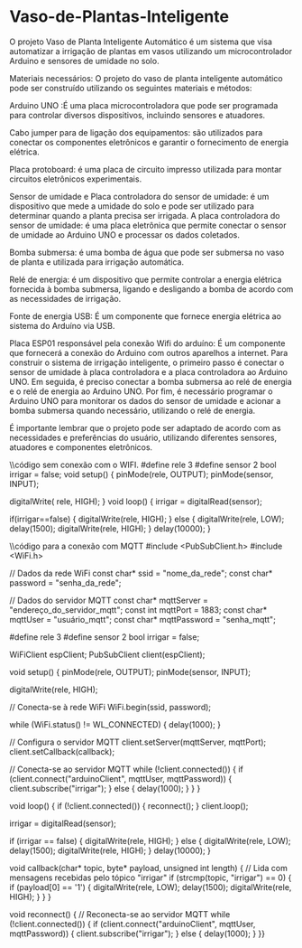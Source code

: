 # Vaso-de-Plantas-Inteligente
O projeto Vaso de Planta Inteligente Automático é um sistema que visa automatizar a irrigação de plantas em vasos utilizando um microcontrolador Arduino e sensores de umidade no solo.

Materiais necessários:
 O projeto do vaso de planta inteligente automático pode ser construído utilizando os seguintes materiais e métodos:
 
Arduino UNO :É uma placa microcontroladora que pode ser programada para controlar diversos dispositivos, incluindo sensores e atuadores.
 
Cabo jumper para de ligação dos equipamentos: são utilizados para conectar os componentes eletrônicos e garantir o fornecimento de energia elétrica.
 
Placa protoboard: é uma placa de circuito impresso utilizada para montar circuitos eletrônicos experimentais.
 
Sensor de umidade e Placa controladora do sensor de umidade: é um dispositivo que mede a umidade do solo e pode ser utilizado para determinar quando a planta precisa ser irrigada. A placa controladora do sensor de umidade: é uma placa eletrônica que permite conectar o sensor de umidade ao Arduino UNO e processar os dados coletados.
 
Bomba submersa: é uma bomba de água que pode ser submersa no vaso de planta e utilizada para irrigação automática.
 
Relé de energia: é um dispositivo que permite controlar a energia elétrica fornecida à bomba submersa, ligando e desligando a bomba de acordo com as necessidades de irrigação.
 
Fonte de energia USB: É um componente que fornece energia elétrica ao sistema do Arduíno via USB.

Placa ESP01 responsável pela conexão Wifi do arduíno: É um componente que fornecerá a conexão do Arduino com outros aparelhos a internet.
Para construir o sistema de irrigação inteligente, o primeiro passo é conectar o sensor de umidade à placa controladora e a placa controladora ao Arduino UNO. Em seguida, é preciso conectar a bomba submersa ao relé de energia e o relé de energia ao Arduino UNO. Por fim, é necessário programar o Arduino UNO para monitorar os dados do sensor de umidade e acionar a bomba submersa quando necessário, utilizando o relé de energia.

É importante lembrar que o projeto pode ser adaptado de acordo com as necessidades e preferências do usuário, utilizando diferentes sensores, atuadores e componentes eletrônicos.






\\\código sem conexão com o WIFI.
#define rele 3
#define sensor 2
bool irrigar = false;
void setup()
{
  pinMode(rele, OUTPUT);
  pinMode(sensor, INPUT);
  
  digitalWrite( rele, HIGH);
}
void loop() 
{
  irrigar = digitalRead(sensor);

  if(irrigar==false)
  {
    digitalWrite(rele, HIGH);
  }
  else
  {
    digitalWrite(rele, LOW);
    delay(1500);
    digitalWrite(rele, HIGH);
  }
  delay(10000);
}








\\\código para a conexão com MQTT
#include <PubSubClient.h>
#include <WiFi.h>

// Dados da rede WiFi
const char* ssid = "nome_da_rede";
const char* password = "senha_da_rede";

// Dados do servidor MQTT
const char* mqttServer = "endereço_do_servidor_mqtt";
const int mqttPort = 1883;
const char* mqttUser = "usuário_mqtt";
const char* mqttPassword = "senha_mqtt";

#define rele 3
#define sensor 2
bool irrigar = false;

WiFiClient espClient;
PubSubClient client(espClient);

void setup() {
  pinMode(rele, OUTPUT);
  pinMode(sensor, INPUT);
  
  digitalWrite(rele, HIGH);
  
  // Conecta-se à rede WiFi
  WiFi.begin(ssid, password);
  
  while (WiFi.status() != WL_CONNECTED) {
    delay(1000);
  }

  // Configura o servidor MQTT
  client.setServer(mqttServer, mqttPort);
  client.setCallback(callback);

  // Conecta-se ao servidor MQTT
  while (!client.connected()) {
    if (client.connect("arduinoClient", mqttUser, mqttPassword)) {
      client.subscribe("irrigar");
    }
    else {
      delay(1000);
    }
  }
}

void loop() {
  if (!client.connected()) {
    reconnect();
  }
  client.loop();

  irrigar = digitalRead(sensor);

  if (irrigar == false) {
    digitalWrite(rele, HIGH);
  }
  else {
    digitalWrite(rele, LOW);
    delay(1500);
    digitalWrite(rele, HIGH);
  }
  delay(10000);
}

void callback(char* topic, byte* payload, unsigned int length) {
  // Lida com mensagens recebidas pelo tópico "irrigar"
  if (strcmp(topic, "irrigar") == 0) {
    if (payload[0] == '1') {
      digitalWrite(rele, LOW);
      delay(1500);
      digitalWrite(rele, HIGH);
    }
  }
}

void reconnect() {
  // Reconecta-se ao servidor MQTT
  while (!client.connected()) {
    if (client.connect("arduinoClient", mqttUser, mqttPassword)) {
      client.subscribe("irrigar");
    }
    else {
      delay(1000);
    }
  }}
